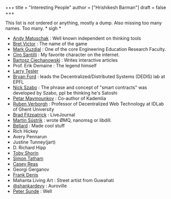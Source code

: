 +++
title = "Interesting People"
author = ["Hrishikesh Barman"]
draft = false
+++

This list is not ordered or anything, mostly a dump. Also missing too many names. Too many. \* sigh \*

-   [Andy Matuschak](https://andymatuschak.org/) : Well known independent on thinking tools
-   [Bret Victor](http://worrydream.com/#!/Bio) : The name of the game
-   [Mark Guzdial](https://en.wikipedia.org/wiki/Mark_Guzdial) : One of the core Engineering Education Research Faculty.
-   [Ciro Santilli](https://cirosantilli.com) : My favorite character on the internet.
-   [Bartosz Ciechanowski](https://ciechanow.ski/) : Writes interactive articles
-   Prof. Erik Demaine : The legend himself
-   [Larry Tesler](https://en.wikipedia.org/wiki/Larry_Tesler)
-   [Bryan Ford](https://bford.info/) : leads the Decentralized/Distributed Systems (DEDIS) lab at EPFL
-   [Nick Szabo](https://en.wikipedia.org/wiki/Nick_Szabo) : The phrase and concept of "smart contracts" was developed by Szabo, ppl be thinking he's Satoshi
-   [Petar Maymounkov](https://github.com/petar) : Co-author of Kademlia
-   [Ruben Verborgh](https://ruben.verborgh.org/)   : Professor of Decentralized Web Technology at IDLab of Ghent University
-   [Brad Fitzpatrick](https://bradfitz.com/) : LiveJournal
-   [Martin Sústrik](https://250bpm.com/) : wrote ØMQ, nanomsg or libdill.
-   [Bellard](https://bellard.org/) : Made cool stuff
-   Rich Hickey
-   Avery Pennarun
-   Justine Tunney(jart)
-   D. Richard Hipp
-   [Toby Shorin](https://tobyshorin.com/)
-   [Simon Tatham](https://en.wikipedia.org/wiki/Simon_Tatham)
-   [Casey Reas](https://en.wikipedia.org/wiki/Casey_Reas)
-   Georgi Gerganov
-   [Frank Denis](https://00f.net/)
-   Mahanta Living Art : Street artist from Guwahati
-   [@shankardevy](https://shankardevy.com/about/) : Auroville
-   [Peter Sunde](https://en.wikipedia.org/wiki/Peter_Sunde)  : Well
